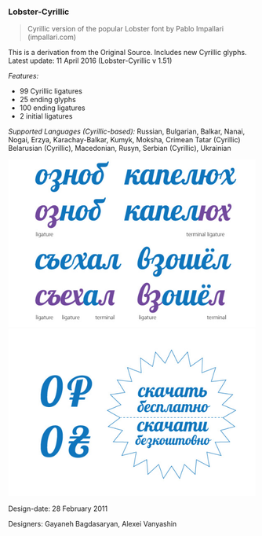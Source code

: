 ### Lobster-Cyrillic ###
> Cyrillic version of the popular Lobster font by Pablo Impallari (impallari.com)

This is a derivation from the Original Source. Includes new Cyrillic glyphs. <br>
Latest update: 11 April 2016 (Lobster-Cyrillic v 1.51)

_Features:_ 
* 99 Cyrillic ligatures
* 25 ending glyphs
* 100 ending ligatures
* 2 initial ligatures

_Supported Languages (Cyrillic-based):_
Russian, Bulgarian, Balkar, Nanai, Nogai, Erzya, Karachay-Balkar, Kumyk, Moksha, Crimean Tatar (Cyrillic)
Belarusian (Cyrillic), Macedonian, Rusyn, Serbian (Cyrillic), Ukrainian

![Lobster Cyrillic Font](src/sample.jpg)
![Lobster Cyrillic Font](src/sample2.jpg)

Design-date: 28 February 2011

Designers: Gayaneh Bagdasaryan, Alexei Vanyashin
